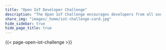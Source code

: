```yaml
---
title: "Open IoT Developer Challenge"
description: "The Open IoT Challenge encourages developers from all over the world to build innovative IoT solutions using open source technologies"
share_img: "images/_home/iot-challenge-card.jpg"
hide_sidebar: true
hide_page_title: true
---
```


{{< page-open-iot-challenge >}}